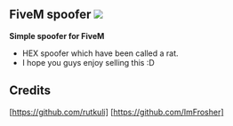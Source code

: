## FiveM spoofer [![](https://www.codefactor.io/repository/github/rutkuli/spoofer/badge)](https://www.codefactor.io/repository/github/rutkuli/spoofer)

**Simple spoofer for FiveM**
- HEX spoofer which have been called a rat.
- I hope you guys enjoy selling this :D

## Credits
[https://github.com/rutkuli]
[https://github.com/ImFrosher]
